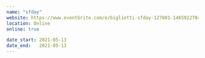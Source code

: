 ```yaml
---
name: "sfday"
website: https://www.eventbrite.com/e/biglietti-sfday-127001-146592278451?mc_eid=c9bcf41e8d&mc_cid=1b7930c833
location: Online
online: true

date_start: 2021-05-13
date_end:   2021-05-13
---
```

